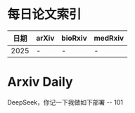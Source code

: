 # 每日论文索引

| 日期 | arXiv | bioRxiv | medRxiv |
|------|-------|---------|---------|
| 2025 | - | - | - |






























# Arxiv Daily


DeepSeek，你记一下我做如下部署 -- 101
